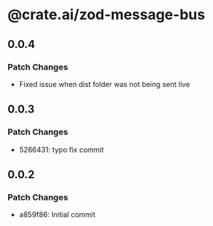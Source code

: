 # @crate.ai/zod-message-bus

## 0.0.4

### Patch Changes

- Fixed issue when dist folder was not being sent live

## 0.0.3

### Patch Changes

- 5266431: typo fix commit

## 0.0.2

### Patch Changes

- a859f86: Initial commit
